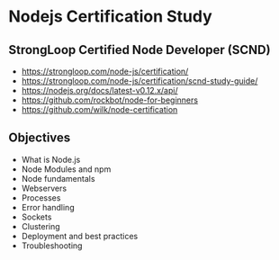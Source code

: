 # Nodejs Certification Study

## StrongLoop Certified Node Developer (SCND)
* https://strongloop.com/node-js/certification/
* https://strongloop.com/node-js/certification/scnd-study-guide/
* https://nodejs.org/docs/latest-v0.12.x/api/
* https://github.com/rockbot/node-for-beginners
* https://github.com/wilk/node-certification

## Objectives
* What is Node.js
* Node Modules and npm
* Node fundamentals
* Webservers
* Processes
* Error handling
* Sockets
* Clustering
* Deployment and best practices
* Troubleshooting